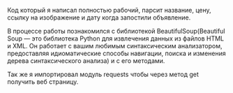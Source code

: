 Код который я написал полностью рабочий, парсит название, цену, ссылку на изображение и дату когда запостили объявление.

В процессе работы познакомился с библиотекой BeautifulSoup(Beautiful Soup — это библиотека Python для извлечения данных 
из файлов HTML и XML. Он работает с вашим любимым синтаксическим анализатором, предоставляя идиоматические способы 
навигации, поиска и изменения дерева синтаксического анализа) и с его методами.

Так же я импортировал модуль requests чтобы через метод get получить веб страницу.
